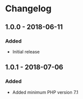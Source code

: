 # Changelog

## 1.0.0 - 2018-06-11
### Added
- Initial release

## 1.0.1 - 2018-07-06
### Added
- Added minimum PHP version 7.1